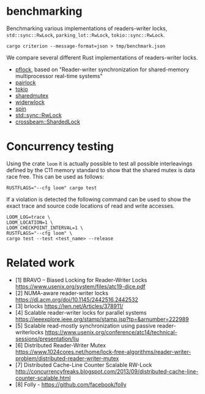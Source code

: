 
# benchmarking

Benchmarking various implementations of readers-writer locks, `std::sync::RwLock`, `parking_lot::RwLock`, `tokio::sync::RwLock`.

```
cargo criterion --message-format=json > tmp/benchmark.json
```

We compare several different Rust implementations of readers-writer locks.

 - [pflock](https://crates.io/crates/pflock), based on "Reader-writer synchronization for shared-memory multiprocessor real-time systems"
 - [pairlock](https://crates.io/crates/pairlock)
 - [tokio](https://tokio.rs/)
 - [sharedmutex](https://crates.io/crates/shared-mutex)
 - [widerwlock](https://crates.io/crates/widerwlock)
 - [spin](https://crates.io/crates/spin)
 - [std::sync::RwLock](https://doc.rust-lang.org/std/sync/struct.RwLock.html)
 - [crossbeam::ShardedLock](https://docs.rs/crate/crossbeam/)

# Concurrency testing

Using the crate `loom` it is actually possible to test all possible
interleavings defined by the C11 memory standard to show that the shared mutex is data race free.
This can be used as follows:

```
RUSTFLAGS="--cfg loom" cargo test
```

If a violation is detected the following command can be used to show the exact trace and source code locations of read and write accesses.

```
LOOM_LOG=trace \
LOOM_LOCATION=1 \
LOOM_CHECKPOINT_INTERVAL=1 \
RUSTFLAGS="--cfg loom" \
cargo test --test <test_name> --release
```

# Related work

 - [1] BRAVO – Biased Locking for Reader-Writer Locks https://www.usenix.org/system/files/atc19-dice.pdf
 - [2] NUMA-aware reader-writer locks https://dl.acm.org/doi/10.1145/2442516.2442532
 - [3] brlocks https://lwn.net/Articles/378911/
 - [4] Scalable reader-writer locks for parallel systems https://ieeexplore.ieee.org/stamp/stamp.jsp?tp=&arnumber=222989
 - [5] Scalable read-mostly synchronization using passive reader-writerlocks https://www.usenix.org/conference/atc14/technical-sessions/presentation/liu
 - [6] Distributed Reader-Writer Mutex https://www.1024cores.net/home/lock-free-algorithms/reader-writer-problem/distributed-reader-writer-mutex
 - [7] Distributed Cache-Line Counter Scalable RW-Lock http://concurrencyfreaks.blogspot.com/2013/09/distributed-cache-line-counter-scalable.html
 - [8] Folly - https://github.com/facebook/folly